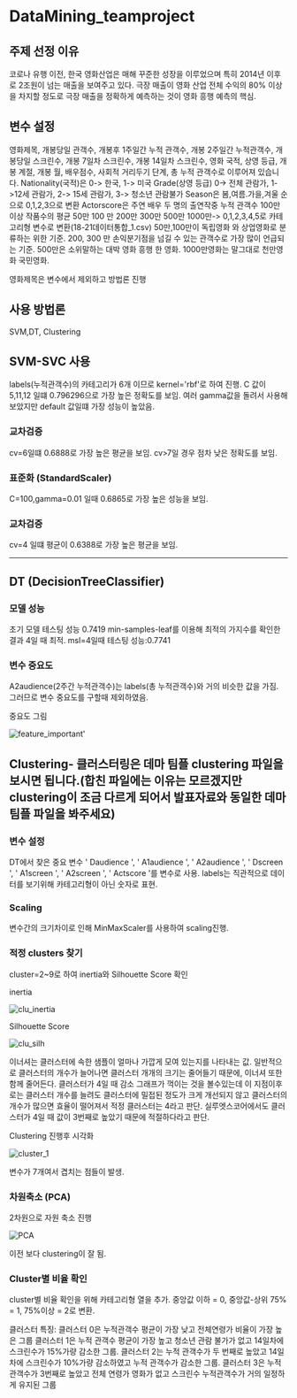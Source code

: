 # DataMining_teamproject

## 주제 선정 이유
코로나 유행 이전, 한국 영화산업은 매해 꾸준한 성장을 이루었으며 특히 2014년 이후로 2조원이 넘는 매출을 보여주고 있다.
극장 매출이 영화 산업 전체 수익의 80% 이상을 차지할 정도로 극장 매출을 정확하게 예측하는 것이 영화 흥행 예측의 핵심.
## 변수 설정
영화제목, 개봉당일 관객수, 개봉후 1주일간 누적 관객수, 개봉 2주일간 누적관객수, 개봉당일 스크린수, 개봉 7일차 스크린수, 개봉 14일차 스크린수, 영화 국적, 상영 등급, 개봉 계절, 개봉 월, 배우점수, 사회적 거리두기 단계, 총 누적 관객수로 이루어져 있습니다.
Nationality(국적)은 0-> 한국, 1-> 미국 
Grade(상영 등급) 0-> 전체 관람가, 1->12세 관람가, 2-> 15세 관람가, 3-> 청소년 관람불가
Season은 봄,여름.가을,겨울 순으로 0,1,2,3으로 변환
Actorscore은 주연 배우 두 명의 출연작중 누적 관객수 100만 이상 작품수의 평균
50만 100 만 200만 300만 500만 1000만-> 0,1,2,3,4,5로 카테고리형 변수로 변환(18-21데이터통합_1.csv)
50만,100만이 독립영화 와 상업영화로 분류하는 위한 기준.
200, 300 만 손익분기점을 넘길 수 있는 관객수로 가장 많이 언급되는 기준. 
500만은 소위말하는 대박 영화 흥행 한 영화.
1000만영화는 말그대로 천만영화 국민영화.

영화제목은 변수에서 제외하고 방법론 진행

## 사용 방법론
SVM,DT, Clustering

## SVM-SVC 사용
labels(누적관객수)의 카테고리가 6개 이므로 kernel='rbf'로 하여 진행.
C 값이 5,11,12 일떄 0.796296으로 가장 높은 정확도를 보임. 여러 gamma값을 돌려서 사용해 보았지만 default 값일떄 가장 성능이 높았음.

### 교차검증
cv=6일떄 0.6888로 가장 높은 평균을 보임. cv>7일 경우 점차 낮은 정확도를 보임.
### 표준화 (StandardScaler)
C=100,gamma=0.01 일때 0.6865로 가장 높은 성능을 보임.

### 교차검증
cv=4 일떄 평균이 0.6388로 가장 높은 평균을 보임.

-----
## DT (DecisionTreeClassifier)
### 모델 성능
초기 모델 테스팅 성능 0.7419
min-samples-leaf를 이용해 최적의 가지수를 확인한 결과 4일 때 최적.
msl=4일때 테스팅 성능:0.7741

### 변수 중요도
A2audience(2주간 누적관객수)는 labels(총 누적관객수)와 거의 비슷한 값을 가짐. 그러므로 변수 중요도를 구할때 제외하였음.

중요도 그림

![feature_important](https://user-images.githubusercontent.com/77971228/170222549-43a6ed19-4320-4c9f-b838-3cde5d1f00f0.png)'

## Clustering- 클러스터링은 데마 팀플 clustering 파일을 보시면 됩니다.(합친 파일에는 이유는 모르겠지만 clustering이 조금 다르게 되어서 발표자료와 동일한 데마팀플 파일을 봐주세요)

### 변수 설정
DT에서 찾은 중요 변수 ' Daudience ', ' A1audience ', ' A2audience ', ' Dscreen ', ' A1screen ', ' A2screen ', ' Actscore '를 변수로 사용. labels는 직관적으로 데이터를 보기위해 카테고리형이 아닌 숫자로 표현.
### Scaling
변수간의 크기차이로 인해 MinMaxScaler를 사용하여 scaling진행.
### 적정 clusters 찾기
cluster=2~9로 하여 inertia와 Silhouette Score 확인

inertia

![clu_inertia](https://user-images.githubusercontent.com/77971228/170224815-308a3d49-231f-4867-95f9-7f386e852b72.png)

Silhouette Score

![clu_silh](https://user-images.githubusercontent.com/77971228/170225112-03ba0082-001e-40a1-932c-ca0b81b73956.png)

이너셔는 클러스터에 속한 샘플이 얼마나 가깝게 모여 있는지를 나타내는 값.
일반적으로 클러스터의 개수가 늘어나면 클러스터 개개의 크기는 줄어들기 때문에, 이너셔 또한 함께 줄어든다. 클러스터가 4일 때 감소 그래프가 꺽이는 것을 볼수있는데 이 지점이후로는 클러스터 개수를 늘려도 클러스터에 밀접된 정도가 크게 개선되지 않고 클러스터의 개수가 많으면 효율이 떨어져서 적정 클러스터는 4라고 판단. 
실루엣스코어에서도 클러스터가 4일 때 값이 3번째로 높았기 때문에 적절하다라고 판단.

Clustering 진행후 시각화

![cluster_1](https://user-images.githubusercontent.com/77971228/170226456-ccfafbd2-5568-4a50-9705-2360f296ade1.png)

변수가 7개여서 겹치는 점들이 발생.
### 차원축소 (PCA)
2차원으로 자원 축소 진행

 ![PCA](https://user-images.githubusercontent.com/77971228/170226980-345b03f6-d775-4441-a93b-d9473888cf3f.png)


이전 보다 clustering이 잘 됨.
### Cluster별 비율 확인
cluster별 비율 확인을 위해 카테고리형 열을 추가. 중앙값 이하 = 0, 중앙값-상위 75% = 1, 75%이상 = 2로 변환.

클러스터 특징:
클러스터 0은 누적관객수 평균이 가장 낮고 전체연령가 비율이 가장 높은 그룹
클러스터 1은 누적 관객수 평균이 가장 높고 청소년 관람 불가가 없고 14일차에 스크린수가 15%가량 감소한 그룹.
클러스터 2는 누적 관객수가 두 번째로 높았고 14일차에 스크린수가 10%가량 감소하였고 누적 관객수가 감소한 그룹.
클러스터 3은 누적 관객수가 3번째로 높았고 전체 연령가 영화가 없고 스크린수 누적관객수가 거의 일정하게 유지된 그룹
